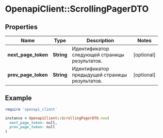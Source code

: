 # OpenapiClient::ScrollingPagerDTO

## Properties

| Name | Type | Description | Notes |
| ---- | ---- | ----------- | ----- |
| **next_page_token** | **String** | Идентификатор следующей страницы результатов. | [optional] |
| **prev_page_token** | **String** | Идентификатор предыдущей страницы результатов. | [optional] |

## Example

```ruby
require 'openapi_client'

instance = OpenapiClient::ScrollingPagerDTO.new(
  next_page_token: null,
  prev_page_token: null
)
```

